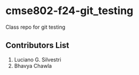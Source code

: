 # cmse802-f24-git_testing
Class repo for git testing


## Contributors List

1. Luciano G. Silvestri
2. Bhavya Chawla